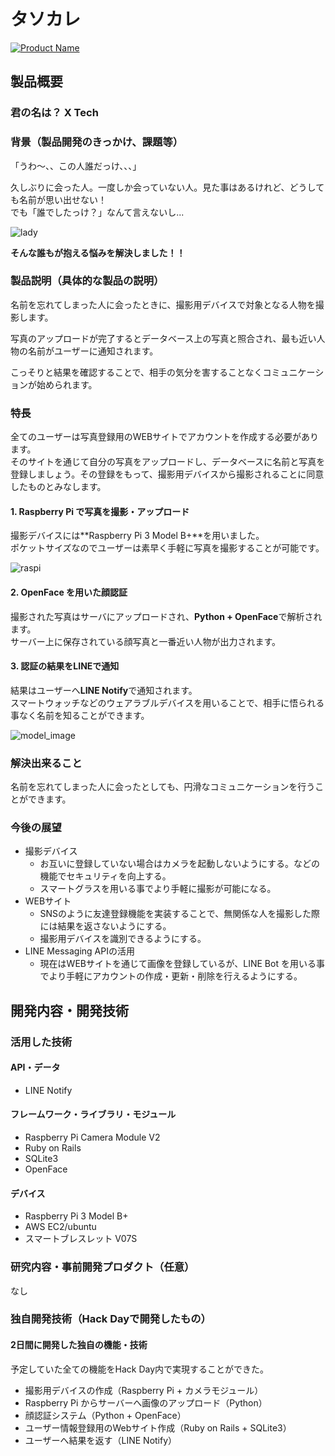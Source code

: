 # タソカレ

[![Product Name](https://raw.githubusercontent.com/jphacks/SD_1802/img1/Image/top.png)](https://www.youtube.com/watch?v=G5rULR53uMk)

## 製品概要
### 君の名は？ X Tech

### 背景（製品開発のきっかけ、課題等）
「うわ〜、、この人誰だっけ、、、」

久しぶりに会った人。一度しか会っていない人。見た事はあるけれど、どうしても名前が思い出せない！  
でも「誰でしたっけ？」なんて言えないし...

![lady](https://raw.githubusercontent.com/jphacks/SD_1802/img1/Image/lady.jpg)

**そんな誰もが抱える悩みを解決しました！！**


### 製品説明（具体的な製品の説明）
名前を忘れてしまった人に会ったときに、撮影用デバイスで対象となる人物を撮影します。

写真のアップロードが完了するとデータベース上の写真と照合され、最も近い人物の名前がユーザーに通知されます。

こっそりと結果を確認することで、相手の気分を害することなくコミュニケーションが始められます。

### 特長
全てのユーザーは写真登録用のWEBサイトでアカウントを作成する必要があります。  
そのサイトを通じて自分の写真をアップロードし、データベースに名前と写真を登録しましょう。その登録をもって、撮影用デバイスから撮影されることに同意したものとみなします。

#### 1. Raspberry Pi で写真を撮影・アップロード
撮影デバイスには**Raspberry Pi 3 Model B+**を用いました。  
ポケットサイズなのでユーザーは素早く手軽に写真を撮影することが可能です。

![raspi](https://raw.githubusercontent.com/jphacks/SD_1802/img1/Image/raspi.jpg)

#### 2. OpenFace を用いた顔認証
撮影された写真はサーバにアップロードされ、**Python + OpenFace**で解析されます。  
サーバー上に保存されている顔写真と一番近い人物が出力されます。

#### 3. 認証の結果をLINEで通知
結果はユーザーへ**LINE Notify**で通知されます。  
スマートウォッチなどのウェアラブルデバイスを用いることで、相手に悟られる事なく名前を知ることができます。

![model_image](https://raw.githubusercontent.com/jphacks/SD_1802/img1/Image/model.png)

### 解決出来ること
名前を忘れてしまった人に会ったとしても、円滑なコミュニケーションを行うことができます。

### 今後の展望
+ 撮影デバイス
    * お互いに登録していない場合はカメラを起動しないようにする。などの機能でセキュリティを向上する。
    * スマートグラスを用いる事でより手軽に撮影が可能になる。
+ WEBサイト
    * SNSのように友達登録機能を実装することで、無関係な人を撮影した際には結果を返さないようにする。
    * 撮影用デバイスを識別できるようにする。
+ LINE Messaging APIの活用
    * 現在はWEBサイトを通じて画像を登録しているが、LINE Bot を用いる事でより手軽にアカウントの作成・更新・削除を行えるようにする。


## 開発内容・開発技術
### 活用した技術
#### API・データ
* LINE Notify

#### フレームワーク・ライブラリ・モジュール
* Raspberry Pi Camera Module V2
* Ruby on Rails
* SQLite3
* OpenFace

#### デバイス
* Raspberry Pi 3 Model B+
* AWS EC2/ubuntu
* スマートブレスレット V07S

### 研究内容・事前開発プロダクト（任意）
なし

### 独自開発技術（Hack Dayで開発したもの）
#### 2日間に開発した独自の機能・技術
予定していた全ての機能をHack Day内で実現することができた。

* 撮影用デバイスの作成（Raspberry Pi + カメラモジュール）
* Raspberry Pi からサーバーへ画像のアップロード（Python）
* 顔認証システム（Python + OpenFace）
* ユーザー情報登録用のWebサイト作成（Ruby on Rails + SQLite3）
* ユーザーへ結果を返す（LINE Notify）